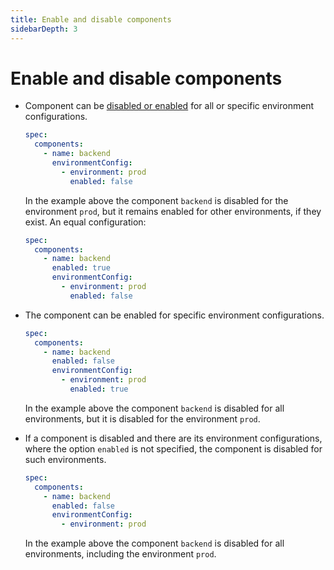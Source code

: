 ```yaml
---
title: Enable and disable components
sidebarDepth: 3
---
```


# Enable and disable components

* Component can be [disabled or enabled](../../references/reference-radix-config/#enabled) for all or specific environment configurations.

    ```yaml
    spec:
      components:
        - name: backend
          environmentConfig:
            - environment: prod
              enabled: false
    ```

    In the example above the component `backend` is disabled for the environment `prod`, but it remains enabled for other environments, if they exist. An equal configuration:

    ```yaml
    spec:
      components:
        - name: backend
          enabled: true
          environmentConfig:
            - environment: prod
              enabled: false
    ```

* The component can be enabled for specific environment configurations.

    ```yaml
    spec:
      components:
        - name: backend
          enabled: false
          environmentConfig:
            - environment: prod
              enabled: true
    ```

    In the example above the component `backend` is disabled for all environments, but it is disabled for the environment `prod`.

* If a component is disabled and there are its environment configurations, where the option `enabled` is not specified, the component is disabled for such environments.

    ```yaml
    spec:
      components:
        - name: backend
          enabled: false
          environmentConfig:
            - environment: prod
    ```

    In the example above the component `backend` is disabled for all environments, including the environment `prod`.
